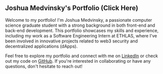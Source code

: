 ## Joshua Medvinsky's Portfolio (Click Here)

Welcome to my portfolio! I'm Joshua Medvinsky, a passionate computer science graduate student with a strong background in both front-end and back-end development. This portfolio showcases my skills and experience, including my work as a Software Engineering Intern at ETHLAS, where I've been involved in innovative projects related to web3 security and decentralized applications (dApps).

Feel free to explore my portfolio and connect with me on [LinkedIn](https://www.linkedin.com/in/joshua-medvinsky/) or check out my code on [GitHub](https://github.com/Joshua-Medvinsky). If you're interested in collaborating or have any questions, don't hesitate to reach out!


